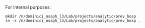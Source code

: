 For internal purposes:

```
mkdir /n/dominici_nsaph_l3/Lab/projects/analytic/prev_hosp
ln -s /n/dominici_nsaph_l3/Lab/projects/analytic/prev_hosp .
```
